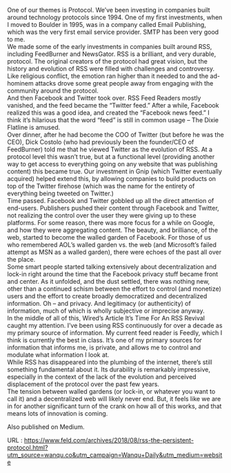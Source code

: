   One of our themes is Protocol. We’ve been investing in companies built around technology protocols since 1994. One of my first investments, when I moved to Boulder in 1995, was in a company called Email Publishing, which was the very first email service provider. SMTP has been very good to me.  
    We made some of the early investments in companies built around RSS, including FeedBurner and NewsGator. RSS is a brilliant, and very durable, protocol. The original creators of the protocol had great vision, but the history and evolution of RSS were filled with challenges and controversy. Like religious conflict, the emotion ran higher than it needed to and the ad-hominem attacks drove some great people away from engaging with the community around the protocol.  
    And then Facebook and Twitter took over. RSS Feed Readers mostly vanished, and the feed became the “Twitter feed.” After a while, Facebook realized this was a good idea, and created the “Facebook news feed.” I think it’s hilarious that the word “feed” is still in common usage – The Dixie Flatline is amused.  
    Over dinner, after he had become the COO of Twitter (but before he was the CEO), Dick Costolo (who had previously been the founder/CEO of FeedBurner) told me that he viewed Twitter as the evolution of RSS. At a protocol level this wasn’t true, but at a functional level (providing another way to get access to everything going on any website that was publishing content) this became true. Our investment in Gnip (which Twitter eventually acquired) helped extend this, by allowing companies to build products on top of the Twitter firehose (which was the name for the entirety of everything being tweeted on Twitter.)  
    Time passed. Facebook and Twitter gobbled up all the direct attention of end-users. Publishers pushed their content through Facebook and Twitter, not realizing the control over the user they were giving up to these platforms. For some reason, there was more focus for a while on Google, and how they were aggregating content. The beauty, and brilliance, of the web, started to become the walled garden of Facebook. For those of us who remembered AOL’s walled garden vs. the web (and Microsoft’s failed attempt as MSN as a walled garden), there were echoes of the past all over the place.  
    Some smart people started talking extensively about decentralization and lock-in right around the time that the Facebook privacy stuff became front and center. As it unfolded, and the dust settled, there was nothing new, other than a continued schism between the effort to control (and monetize) users and the effort to create broadly democratized and decentralized information. Oh – and privacy. And legitimacy (or authenticity) of information, much of which is wholly subjective or imprecise anyway.  
    In the middle of all of this, Wired’s Article It’s Time For An RSS Revival caught my attention. I’ve been using RSS continuously for over a decade as my primary source of information. My current feed reader is Feedly, which I think is currently the best in class. It’s one of my primary sources for information that informs me, is private, and allows me to control and modulate what information I look at.  
    While RSS has disappeared into the plumbing of the internet, there’s still something fundamental about it. Its durability is remarkably impressive, especially in the context of the lack of the evolution and perceived displacement of the protocol over the past few years.  
    The tension between walled gardens (or lock-in, or whatever you want to call it) and a decentralized web will likely never end. But, it feels like we are in for another significant turn of the crank on how all of this works, and that means lots of innovation is coming.  
    

  Also published on Medium.  
  
    
  URL : https://www.feld.com/archives/2018/08/rss-the-persistent-protocol.html?utm_source=wanqu.co&utm_campaign=Wanqu+Daily&utm_medium=website